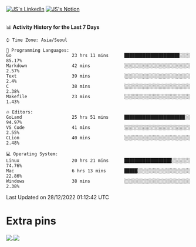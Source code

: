 
[![JS's LinkedIn](https://img.shields.io/badge/LinkedIn-blue?style=for-the-badge&logo=linkedin)](https://www.linkedin.com/in/jaeseung-lee-5a2a32139/) 
[![JS's Notion](https://img.shields.io/badge/Notion-black?style=for-the-badge&logo=notion)](https://bit.ly/ljswiki1) <br><br>
<!-- ![JS's GitHub stats](https://github-readme-stats-lemon-five.vercel.app/api?username=tkxkd0159&hide=contribs,prs,stars,issues&show_icons=true&theme=react&include_all_commits=true)   -->
<!-- ![Top Langs](https://github-readme-stats-lemon-five.vercel.app/api/top-langs/?username=tkxkd0159&layout=compact&hide=jupyter%20notebook,scss,html,css&langs_count=10)  -->


<!--START_SECTION:waka-->
📊 **Activity History for the Last 7 Days** 

```text
⌚︎ Time Zone: Asia/Seoul

💬 Programming Languages: 
Go                       23 hrs 11 mins      █████████████████████░░░░   85.17% 
Markdown                 42 mins             ░░░░░░░░░░░░░░░░░░░░░░░░░   2.57% 
Text                     39 mins             ░░░░░░░░░░░░░░░░░░░░░░░░░   2.4% 
C                        38 mins             ░░░░░░░░░░░░░░░░░░░░░░░░░   2.38% 
Makefile                 23 mins             ░░░░░░░░░░░░░░░░░░░░░░░░░   1.43%

🔥 Editors: 
GoLand                   25 hrs 51 mins      ███████████████████████░░   94.97% 
VS Code                  41 mins             ░░░░░░░░░░░░░░░░░░░░░░░░░   2.55% 
CLion                    40 mins             ░░░░░░░░░░░░░░░░░░░░░░░░░   2.48%

💻 Operating System: 
Linux                    20 hrs 21 mins      ██████████████████░░░░░░░   74.76% 
Mac                      6 hrs 13 mins       █████░░░░░░░░░░░░░░░░░░░░   22.86% 
Windows                  38 mins             ░░░░░░░░░░░░░░░░░░░░░░░░░   2.38%

```


 Last Updated on 28/12/2022 01:12:42 UTC
<!--END_SECTION:waka-->

# Extra pins
<a href="https://github.com/tkxkd0159/tkxkd0159.github.io">
  <img align="center" src="https://github-readme-stats-lemon-five.vercel.app/api/pin/?username=tkxkd0159&repo=nft-card-game&theme=react" />
</a>
<a href="https://github.com/tkxkd0159/dsalgo">
  <img align="center" src="https://github-readme-stats-lemon-five.vercel.app/api/pin/?username=tkxkd0159&repo=dsalgo&theme=react" />
</a>

<!---
- 🔭 I’m currently working on ...
- 🌱 I’m currently learning blockchain and distributed network
- 👯 I’m looking to collaborate on ...
- 🤔 I’m looking for help with ...
- 💬 Ask me about ...
- 📫 How to reach me: ...
- 😄 Pronouns: ...
- ⚡ Fun fact: ...
-->
